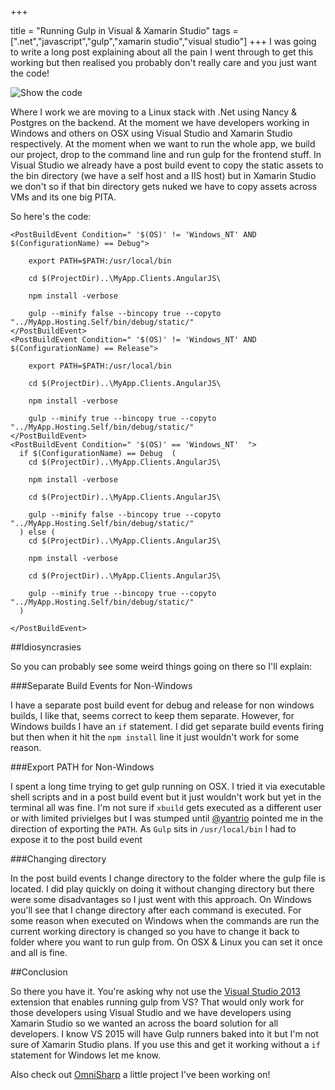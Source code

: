 +++

title = "Running Gulp in Visual & Xamarin Studio"
tags = [".net","javascript","gulp","xamarin studio","visual studio"]
+++
I was going to write a long post explaining about all the pain I went through to get this working but then realised you probably don't really care and you just want the code!

![Show the code](http://i.imgur.com/iYjnPK0.png)

<!--more-->

Where I work we are moving to a Linux stack with .Net using Nancy & Postgres on the backend.  At the moment we have developers working in Windows and others on OSX using Visual Studio and Xamarin Studio respectively.  At the moment when we want to run the whole app, we build our project, drop to the command line and run gulp for the frontend stuff.  In Visual Studio we already have a post build event to copy the static assets to the bin directory (we have a self host and a IIS host) but in Xamarin Studio we don't so if that bin directory gets nuked we have to copy assets across VMs and its one big PITA.

So here's the code:

    <PostBuildEvent Condition=" '$(OS)' != 'Windows_NT' AND $(ConfigurationName) == Debug">  

        export PATH=$PATH:/usr/local/bin

        cd $(ProjectDir)..\MyApp.Clients.AngularJS\

        npm install -verbose

        gulp --minify false --bincopy true --copyto "../MyApp.Hosting.Self/bin/debug/static/"
    </PostBuildEvent>
    <PostBuildEvent Condition=" '$(OS)' != 'Windows_NT' AND $(ConfigurationName) == Release">  

        export PATH=$PATH:/usr/local/bin

        cd $(ProjectDir)..\MyApp.Clients.AngularJS\

        npm install -verbose

        gulp --minify true --bincopy true --copyto "../MyApp.Hosting.Self/bin/debug/static/"
    </PostBuildEvent>
    <PostBuildEvent Condition=" '$(OS)' == 'Windows_NT'  ">  
      if $(ConfigurationName) == Debug  (
        cd $(ProjectDir)..\MyApp.Clients.AngularJS\

        npm install -verbose

        cd $(ProjectDir)..\MyApp.Clients.AngularJS\

        gulp --minify false --bincopy true --copyto "../MyApp.Hosting.Self/bin/debug/static/"
      ) else (
        cd $(ProjectDir)..\MyApp.Clients.AngularJS\

        npm install -verbose

        cd $(ProjectDir)..\MyApp.Clients.AngularJS\

        gulp --minify true --bincopy true --copyto "../MyApp.Hosting.Self/bin/debug/static/"
      )

    </PostBuildEvent>

##Idiosyncrasies

So you can probably see some weird things going on there so I'll explain:

###Separate Build Events for Non-Windows

I have a separate post build event for debug and release for non windows builds, I like that, seems correct to keep them separate. However, for Windows builds I have an `if` statement.  I did get separate build events firing but then when it hit the `npm install` line it just wouldn't work for some reason.

###Export PATH for Non-Windows

I spent a long time trying to get gulp running on OSX. I tried it via executable shell scripts and in a post build event but it just wouldn't work but yet in the terminal all was fine.  I'm not sure if `xbuild` gets executed as a different user or with limited privielges but I was stumped until [@yantrio][1] pointed me in the direction of exporting the `PATH`.  As `Gulp` sits in `/usr/local/bin` I had to expose it to the post build event


###Changing directory

In the post build events I change directory to the folder where the gulp file is located.  I did play quickly on doing it without changing directory but there were some disadvantages so I just went with this approach.  On Windows you'll see that I change directory after each command is executed.  For some reason when executed on Windows when the commands are run the current working directory is changed so you have to change it back to folder where you want to run gulp from.  On OSX & Linux you can set it once and all is fine.

##Conclusion

So there you have it.  You're asking why not use the [Visual Studio 2013][2] extension that enables running gulp from VS?  That would only work for those developers using Visual Studio and we have developers using Xamarin Studio so we wanted an across the board solution for all developers.  I know VS 2015 will have Gulp runners baked into it but I'm not sure of Xamarin Studio plans.  If you use this and get it working without a `if` statement for Windows let me know. 

Also check out [OmniSharp][3] a little project I've been working on!

  [1]: http://twitter.com/yantrio 
  [2]: https://visualstudiogallery.msdn.microsoft.com/8e1b4368-4afb-467a-bc13-9650572db708
  [3]: http://omnisharp.net
